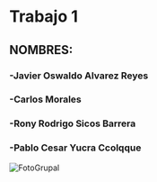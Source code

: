 # Trabajo 1

## NOMBRES:
### -Javier Oswaldo Alvarez Reyes
### -Carlos Morales
### -Rony Rodrigo Sicos Barrera
### -Pablo Cesar Yucra Ccolqque
 
![FotoGrupal](https://user-images.githubusercontent.com/40539959/188540625-919aa182-3fe5-4984-97ce-c8ba9bc46c0c.png)

